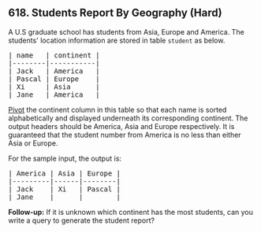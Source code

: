 ## 618. Students Report By Geography (Hard)

A U.S graduate school has students from Asia, Europe and America. The students' location information are stored in table <code>student</code> as below.<p></p>
 
<pre>| name   | continent |
|--------|-----------|
| Jack   | America   |
| Pascal | Europe    |
| Xi     | Asia      |
| Jane   | America   |
</pre><p></p>
 
<a href="https://en.wikipedia.org/wiki/Pivot_table"> Pivot</a> the continent column in this table so that each name is sorted alphabetically and displayed underneath its corresponding continent. The output headers should be America, Asia and Europe respectively. It is guaranteed that the student number from America is no less than either Asia or Europe.<p></p>
 
For the sample input, the output is:<p></p>
<pre>| America | Asia | Europe |
|---------|------|--------|
| Jack    | Xi   | Pascal |
| Jane    |      |        |
</pre><p></p>
 
<b>Follow-up:</b> If it is unknown which continent has the most students, can you write a query to generate the student report?<p></p>
